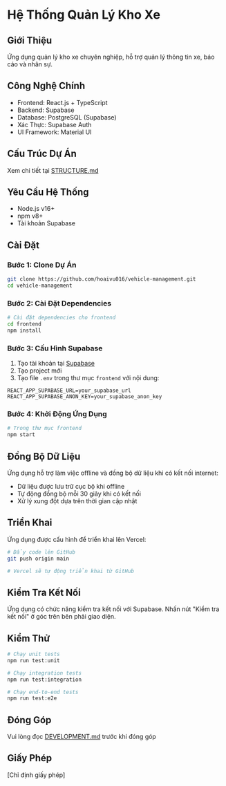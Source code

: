 # Hệ Thống Quản Lý Kho Xe

## Giới Thiệu
Ứng dụng quản lý kho xe chuyên nghiệp, hỗ trợ quản lý thông tin xe, báo cáo và nhân sự.

## Công Nghệ Chính
- Frontend: React.js + TypeScript
- Backend: Supabase
- Database: PostgreSQL (Supabase)
- Xác Thực: Supabase Auth
- UI Framework: Material UI

## Cấu Trúc Dự Án
Xem chi tiết tại [STRUCTURE.md](STRUCTURE.md)

## Yêu Cầu Hệ Thống
- Node.js v16+
- npm v8+
- Tài khoản Supabase

## Cài Đặt

### Bước 1: Clone Dự Án
```bash
git clone https://github.com/hoaivu016/vehicle-management.git
cd vehicle-management
```

### Bước 2: Cài Đặt Dependencies
```bash
# Cài đặt dependencies cho frontend
cd frontend
npm install
```

### Bước 3: Cấu Hình Supabase
1. Tạo tài khoản tại [Supabase](https://supabase.io)
2. Tạo project mới
3. Tạo file `.env` trong thư mục `frontend` với nội dung:
```
REACT_APP_SUPABASE_URL=your_supabase_url
REACT_APP_SUPABASE_ANON_KEY=your_supabase_anon_key
```

### Bước 4: Khởi Động Ứng Dụng
```bash
# Trong thư mục frontend
npm start
```

## Đồng Bộ Dữ Liệu
Ứng dụng hỗ trợ làm việc offline và đồng bộ dữ liệu khi có kết nối internet:
- Dữ liệu được lưu trữ cục bộ khi offline
- Tự động đồng bộ mỗi 30 giây khi có kết nối
- Xử lý xung đột dựa trên thời gian cập nhật

## Triển Khai
Ứng dụng được cấu hình để triển khai lên Vercel:
```bash
# Đẩy code lên GitHub
git push origin main

# Vercel sẽ tự động triển khai từ GitHub
```

## Kiểm Tra Kết Nối
Ứng dụng có chức năng kiểm tra kết nối với Supabase. Nhấn nút "Kiểm tra kết nối" ở góc trên bên phải giao diện.

## Kiểm Thử
```bash
# Chạy unit tests
npm run test:unit

# Chạy integration tests
npm run test:integration

# Chạy end-to-end tests
npm run test:e2e
```

## Đóng Góp
Vui lòng đọc [DEVELOPMENT.md](DEVELOPMENT.md) trước khi đóng góp

## Giấy Phép
[Chỉ định giấy phép] 